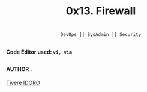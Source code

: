<div align="center">

# 0x13. Firewall
#
</div>

<div align="center">

`DevOps || SysAdmin || Security`
</div>

##

#### Code Editor used: `vi, vim`

##
#### AUTHOR :
[Tivere IDORO](https://github.com/tivereidoro)
